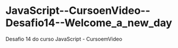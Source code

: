 # JavaScript--CursoenVideo--Desafio14--Welcome_a_new_day
 Desafio 14 do curso JavaScript - CursoemVideo
